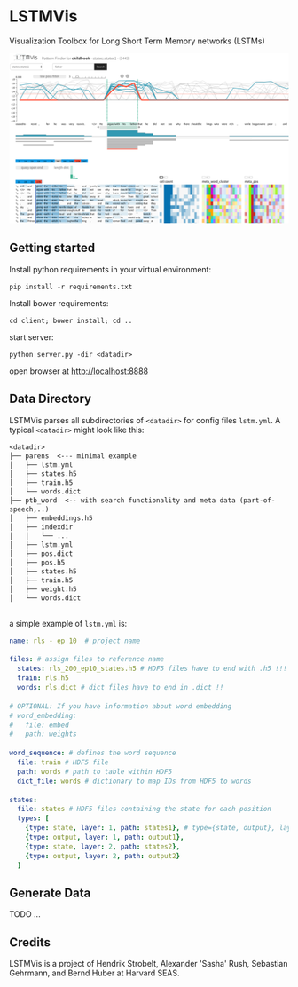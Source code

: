 # LSTMVis
Visualization Toolbox for Long Short Term Memory networks (LSTMs)

![Alt text](client/assets/example2.png)


## Getting started

Install python requirements in your virtual environment:

```
pip install -r requirements.txt
```

Install bower requirements:

```
cd client; bower install; cd ..
```

start server:

```
python server.py -dir <datadir>
```

open browser at [http://localhost:8888](http://localhost:8888)


## Data Directory
LSTMVis parses all subdirectories of `<datadir>` for config files `lstm.yml`.
A typical `<datadir>` might look like this:

```
<datadir>
├── parens  <--- minimal example
│   ├── lstm.yml
│   ├── states.h5
│   ├── train.h5
│   └── words.dict
├── ptb_word  <-- with search functionality and meta data (part-of-speech,..)
│   ├── embeddings.h5
│   ├── indexdir
│   │   └── ...
│   ├── lstm.yml
│   ├── pos.dict
│   ├── pos.h5
│   ├── states.h5
│   ├── train.h5
│   ├── weight.h5
│   └── words.dict


```



a simple example of `lstm.yml` is:

```yaml
name: rls - ep 10  # project name

files: # assign files to reference name
  states: rls_200_ep10_states.h5 # HDF5 files have to end with .h5 !!!
  train: rls.h5
  words: rls.dict # dict files have to end in .dict !!

# OPTIONAL: If you have information about word embedding
# word_embedding:
#   file: embed
#   path: weights

word_sequence: # defines the word sequence
  file: train # HDF5 file
  path: words # path to table within HDF5
  dict_file: words # dictionary to map IDs from HDF5 to words

states:
  file: states # HDF5 files containing the state for each position
  types: [
  	{type: state, layer: 1, path: states1}, # type={state, output}, layer=[1..x], path = HDF5 path
  	{type: output, layer: 1, path: output1}, 
	{type: state, layer: 2, path: states2},
  	{type: output, layer: 2, path: output2}
  ]

```

## Generate Data

TODO ...

## Credits

LSTMVis is a project of Hendrik Strobelt, Alexander 'Sasha' Rush, Sebastian Gehrmann, and Bernd Huber at Harvard SEAS.
